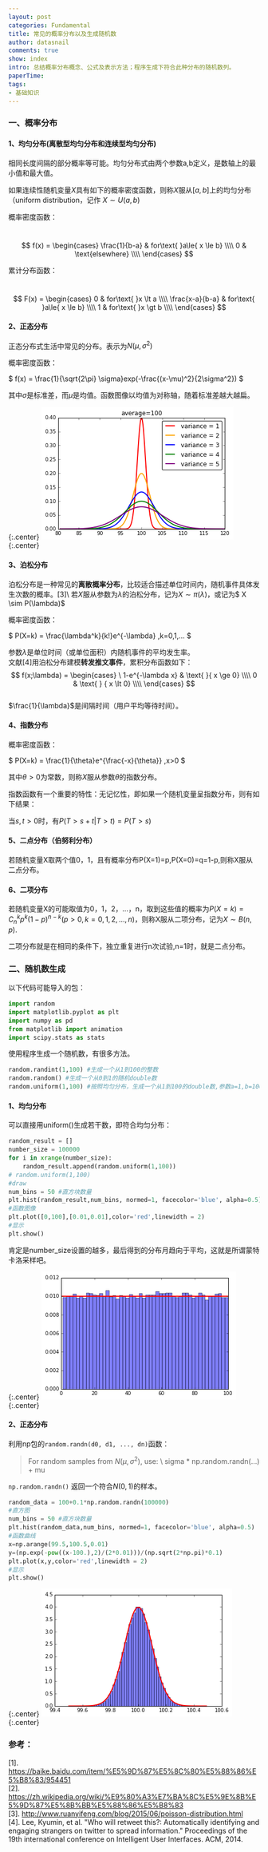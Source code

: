 ```yaml
---
layout: post
categories: Fundamental
title: 常见的概率分布以及生成随机数
author: datasnail
comments: true
show: index
intro: 总结概率分布概念、公式及表示方法；程序生成下符合此种分布的随机数列。
paperTime:
tags:
- 基础知识
---
```


### **一、概率分布**
#### **1、均匀分布(离散型均匀分布和连续型均匀分布)**
相同长度间隔的部分概率等可能。均匀分布式由两个参数a,b定义，是数轴上的最小值和最大值。

如果连续性随机变量$X$具有如下的概率密度函数，则称$X$服从$[a,b]$上的均匀分布（uniform distribution，记作 $X \sim U(a,b)$

概率密度函数：

&nbsp;
$$
f(x) = \begin{cases} \frac{1}{b-a} & for\text{ }a\le{ x \le b} \\\\
0 & \text{elsewhere} \\\\
\end{cases}
$$

累计分布函数：

&nbsp;
$$
F(x) = \begin{cases} 0 & for\text{ }x \lt a \\\\
\frac{x-a}{b-a} & for\text{ }a\le{ x \le b} \\\\
1 & for\text{ }x \gt b \\\\
\end{cases}
$$

#### **2、正态分布**
正态分布式生活中常见的分布。表示为$N(\mu, \sigma^2)$

概率密度函数：

$
f(x) = \frac{1}{\sqrt{2\pi} \sigma}exp(-\frac{(x-\mu)^2}{2\sigma^2})
$

其中$\sigma$是标准差，而$\mu$是均值。函数图像以均值为对称轴，随着标准差越大越扁。

{:.center}
![uniform_isntance](/postimg/gaussian_instance5.png)
{:.center}


#### **3、泊松分布**
泊松分布是一种常见的**离散概率分布**，比较适合描述单位时间内，随机事件具体发生次数的概率。[3]\\
若$X$服从参数为$\lambda$的泊松分布，记为$X\sim \pi (\lambda )$，或记为$ X \sim P(\lambda)$

概率密度函数：

$
P(X=k) = \frac{\lambda^k}{k!}e^{-\lambda} ,k=0,1,...
$

参数$\lambda$是单位时间（或单位面积）内随机事件的平均发生率。  
文献[4]用泊松分布建模**转发推文事件**，累积分布函数如下：   
$$
f(x;\lambda) = \begin{cases} \ 1-e^{-\lambda x} & \text{ }{ x \ge 0} \\\\
0 & \text{ } { x \lt 0} \\\\
\end{cases}
$$  
$\frac{1}{\lambda}$是间隔时间（用户平均等待时间）。

#### **4、指数分布**
概率密度函数：

$
P(X=k) = \frac{1}{\theta}e^{\frac{-x}{\theta}} ,x>0
$

其中$\theta >0$为常数，则称$X$服从参数$\theta$的指数分布。

指数函数有一个重要的特性：无记忆性，即如果一个随机变量呈指数分布，则有如下结果：

当$s,t\gt 0$时，有$P(T>s+t|T>t)=P(T>s)$
#### **5、二点分布（伯努利分布）**
若随机变量X取两个值0，1，且有概率分布P(X=1)=p,P(X=0)=q=1-p,则称X服从二点分布。
#### **6、二项分布**
若随机变量X的可能取值为0，1，2，…，n，取到这些值的概率为$P(X=k) = C_n^k p^k(1-p)^{n-k} (p \gt 0,k=0,1,2,...,n)$，则称X服从二项分布，记为$X \sim B(n,p)$.

二项分布就是在相同的条件下，独立重复进行n次试验,n=1时，就是二点分布。

### **二、随机数生成**
以下代码可能导入的包：
```python
import random
import matplotlib.pyplot as plt
import numpy as pd
from matplotlib import animation
import scipy.stats as stats
```

使用程序生成一个随机数，有很多方法。
```python
random.randint(1,100) #生成一个从1到100的整数
random.random() #生成一个从0到1的随机double数
random.uniform(1,100) #按照均匀分布，生成一个从1到100的double数,参数a=1,b=100
```

#### **1、均匀分布**
可以直接用uniform()生成若干数，即符合均匀分布：

```python
random_result = []
number_size = 100000
for i in xrange(number_size):
    random_result.append(random.uniform(1,100)) 
# random.uniform(1,100)
#draw
num_bins = 50 #直方块数量
plt.hist(random_result,num_bins, normed=1, facecolor='blue', alpha=0.5)
#函数图像
plt.plot([0,100],[0.01,0.01],color='red',linewidth = 2)
#显示
plt.show()
```

肯定是number_size设置的越多，最后得到的分布月趋向于平均，这就是所谓蒙特卡洛采样吧。

{:.center}
![uniform_isntance](/postimg/uniform_instance.png)
{:.center}

#### **2、正态分布**
利用np包的`random.randn(d0, d1, ..., dn)`函数：
> For random samples from $N(\mu, \sigma^2)$, use: \\
> sigma * np.random.randn(...) + mu

`np.random.randn()` 返回一个符合$N(0, 1)$的样本。
```python
random_data = 100+0.1*np.random.randn(100000)
#直方图
num_bins = 50 #直方块数量
plt.hist(random_data,num_bins, normed=1, facecolor='blue', alpha=0.5)
#函数曲线
x=np.arange(99.5,100.5,0.01)
y=(np.exp(-pow((x-100.),2)/(2*0.01)))/(np.sqrt(2*np.pi)*0.1)
plt.plot(x,y,color='red',linewidth = 2)
#显示
plt.show()
```

{:.center}
![uniform_isntance](/postimg/gaussian_instance.png)
{:.center}

### **参考：**

[1]. https://baike.baidu.com/item/%E5%9D%87%E5%8C%80%E5%88%86%E5%B8%83/954451  
[2]. https://zh.wikipedia.org/wiki/%E9%80%A3%E7%BA%8C%E5%9E%8B%E5%9D%87%E5%8B%BB%E5%88%86%E5%B8%83  
[3]. http://www.ruanyifeng.com/blog/2015/06/poisson-distribution.html  
[4]. Lee, Kyumin, et al. "Who will retweet this?: Automatically identifying and engaging strangers on twitter to spread information." Proceedings of the 19th international conference on Intelligent User Interfaces. ACM, 2014.
